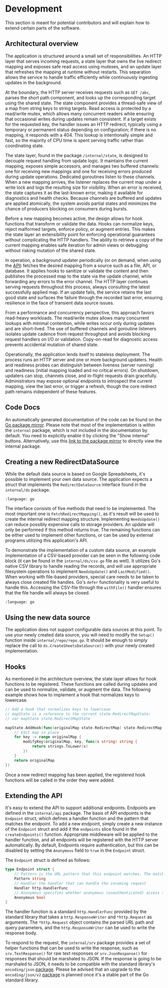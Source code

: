 # Development

This section is meant for potential contributors and will explain how to extend certain parts of the software.

## Architectural overview

The application is structured around a small set of responsibilities. An HTTP layer that
serves incoming requests, a state layer that owns the live redirect mapping and exposes safe read access using mutexes,
and an update layer that refreshes the mapping at runtime without restarts. This separation allows the service to handle traffic efficiently 
while continuously ingesting updates in the background.

At the boundary, the HTTP server receives requests such as `GET /abc`, parses the short path component, and looks up the 
corresponding target using the shared state. The state component provides a thread-safe view of a map from string keys 
to string targets. Read access is protected by a read/write mutex, which allows many concurrent readers while ensuring 
that occasional writes during updates remain consistent. If a target exists for the requested key, the handler issues 
an HTTP redirect, typically using a temporary or permanent status depending on configuration; if there is no mapping, 
it responds with a 404. This lookup is intentionally simple and fast, so the majority of CPU time is spent serving traffic
rather than coordinating state.

The state layer, found in the package `/internal/state`, is designed to decouple request handling from update logic. 
It maintains the current mapping, exposes simple accessors, and manages two buffered channels: one for receiving new 
mappings and one for receiving errors produced during update operations.
Dedicated goroutines listen to these channels. When a new mapping arrives, the listener replaces
the current map under a write lock and logs the resulting size for visibility. When an error is received, the state captures
it as the last-known error, making it available for diagnostics and health checks. Because channels are buffered and updates
are applied atomically, the system avoids partial states and minimizes the chance of producers blocking on consumers during
bursts.

Before a new mapping becomes active, the design allows for hook functions that transform or validate the data. Hooks can
normalize keys, reject malformed targets, enforce policy, or augment entries. This makes the state layer an extensibility
point for enforcing operational guarantees without complicating the HTTP handlers. The ability to retrieve a copy of the 
current mapping enables safe iteration for admin views or debugging without risking mutation of the shared state.

In operation, a background updater periodically (or on demand, when using the [API](#forcing-a-redirect-mapping-update)) 
fetches the desired mapping from a source such as a file, 
API, or database. It applies hooks to sanitize or validate the content and then publishes the processed map to the state 
via the update channel, while forwarding any errors to the error channel. The HTTP layer continues serving requests 
throughout this process, always consulting the latest successfully applied map. If an update fails, the service retains 
the last good state and surfaces the failure through the recorded last error, ensuring resilience in the face of 
transient data source issues.

From a performance and concurrency perspective, this approach favors read-heavy workloads. The read/write mutex allows 
many concurrent lookups with minimal contention, while writes occur only during updates and are short-lived. The use of 
buffered channels and goroutine listeners isolates update cadence from request throughput and avoids blocking request
handlers on I/O or validation. Copy-on-read for diagnostic access prevents accidental mutation of shared state.

Operationally, the application lends itself to stateless deployment. The process runs an HTTP server and one or more 
background updaters. Health and readiness probes can distinguish between liveness (server running) and readiness 
(initial mapping loaded and no critical errors). On shutdown, updaters can stop, channels close, and in-flight requests 
drain gracefully. Administrators may expose optional endpoints to introspect the current mapping, view the last error, 
or trigger a refresh, though the core redirect path remains independent of these features.


## Code Docs

An automatically generated documentation of the code can be found on the [Go package mirror](https://pkg.go.dev/github.com/fanonwue/go-short-link).
Please note that most of the implementation is within the `internal` package, which is not included in the documentation by default.
You need to explicitly enable it by clicking the "Show internal" buttons. Alternatively, use this 
[link to the package mirror](https://pkg.go.dev/github.com/fanonwue/go-short-link/internal) to
directly view the internal package.

## Creating a new RedirectDataSource

While the default data source is based on Google Spreadsheets, it's possible to implement your own data source. The
application expects a struct that implements the `RedirectDataSource` interface found in the `internal/ds` package.

```{literalinclude} ../internal/ds/data-source.go
:language: go
```


The interface consists of five methods that need to be implemented. The most important one is `FetchRedirectMapping()`,
as it's result will be used to create the internal redirect mapping structure. Implementing `NeedsUpdate()` can reduce
possibly expensive calls to storage providers. An update will only be performed if this method returns true.
The remaining functions can be either used to implement other functions, or can be used by external programs utilizing
this application's API.

To demonstrate the implementation of a custom data source, an example implementation of a CSV-based provider can be seen
in the following code block (it can be found in the `internal/ds/csv.go` file as well).
It utilizes Go's native CSV library to handle reading the records, and will use appropriate
filesystem operations to implement `NeedsUpdate()` and `LastModified()`. When working with file-based providers, special
care needs to be taken to always close created file handles. Go's `defer` functionality is very useful to handle
this. Accessing the CSV-file through the `withFile()` handler ensures that the file handle will always be closed.

```{literalinclude} ../internal/ds/csv.go
:language: go
```


## Using the new data source

The application does not support configurable data sources at this point. To use your newly created data source, you
will need to modify the `Setup()` function inside `internal/repo/repo.go`. It should be enough to simply replace the
call to `ds.CreateSheetsDataSource()` with your newly created implementation.

## Hooks

As mentioned in the architecture overview, the state layer allows for hook functions to be registered. These functions
are called during updates and can be used to normalize, validate, or augment the data. The following example shows
how to implement a hook that normalizes keys to lowercase.

```go
// Add a hook that normalizes keys to lowercase
// mapState is a reference to the current state.RedirectMapState:
// var mapState state.RedirectMapState

mapState.AddHook(func(originalMap state.RedirectMap) state.RedirectMap {
    // Edit map in place
    for key := range originalMap {
        modifyKey(originalMap, key, func(s string) string {
            return strings.ToLower(s)
        })
    }
    return originalMap
})
```

Once a new redirect mapping has been applied, the registered hook functions will be called in the order they were added.

## Extending the API

It's easy to extend the API to support additional endpoints. Endpoints are defined in the `internal/api` package. The basis
of API endpoints is the `Endpoint` struct, which defines a handler function and the pattern that matches the endpoint.
To add a new endpoint, simply create a new instance of the `Endpoint` struct and add it the `endpoints` slice found in
the  `createEndpoints()` function. Appropriate middleware will be applied to the handler function, and all endpoints
will be registered with the HTTP server automatically.
By default, Endpoints require authentication, but this can be disabled by setting the `Anonymous` field to `true` in the `Endpoint` struct.

The `Endpoint` struct is defined as follows:
```go
type Endpoint struct {
    // Pattern is the URL pattern that this endpoint matches. The matching will be done by the HTTP server.
    Pattern string
    // Handler the handler that can handle the incoming request
    Handler http.HandlerFunc
    // Anonymous specifies whether anonymous (unauthenticated) access to this endpoint is allowed
    Anonymous bool
}
```

The handler function is a standard `http.HandlerFunc` provided by the standard library that takes a `http.ResponseWriter` and `*http.Request` as arguments.
The `*http.Request` object contains the parsed URL path and query parameters, and the `http.ResponseWriter` can be used to
write the response body.

To respond to the request, the `internal/srv` package provides a set of helper functions that can be used to write the response, such
as `srv.TextResponse()` for raw text responses or `srv.JsonResponse()` for responses that should be marshaled to JSON. If
the response is going to be marshaled to JSON, it needs to be compatible with the 
standard library's `encoding/json` [package](https://pkg.go.dev/encoding/json). Please be advised that an upgrade to the
`encoding/json/v2` [package](https://pkg.go.dev/encoding/json/v2) is planned once it's a stable part of the Go standard library.